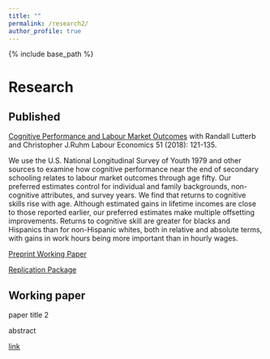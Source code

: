 ```yaml
---
title: ""
permalink: /research2/
author_profile: true
---
```


{% include base_path %}

Research
=====
## Published


[Cognitive Performance and Labour Market Outcomes](https://www.sciencedirect.com/science/article/pii/S0927537117303329)
with Randall Lutterb and Christopher J.Ruhm Labour Economics 51 (2018): 121-135.

We use the U.S. National Longitudinal Survey of Youth 1979 and other sources to examine how cognitive performance near the end of secondary schooling relates to labour market outcomes through age fifty. Our preferred estimates control for individual and family backgrounds, non-cognitive attributes, and survey years. We find that returns to cognitive skills rise with age. Although estimated gains in lifetime incomes are close to those reported earlier, our preferred estimates make multiple offsetting improvements. Returns to cognitive skill are greater for blacks and Hispanics than for non-Hispanic whites, both in relative and absolute terms, with gains in work hours being more important than in hourly wages.

[Preprint Working Paper](http://google.com)

[Replication Package](http://google.com)


## Working paper
paper title 2

abstract

[link](google.com)
